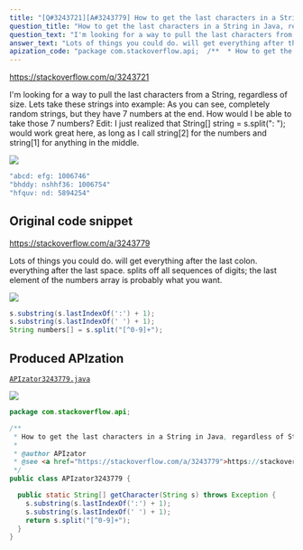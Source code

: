 ```yaml
---
title: "[Q#3243721][A#3243779] How to get the last characters in a String in Java, regardless of String size"
question_title: "How to get the last characters in a String in Java, regardless of String size"
question_text: "I'm looking for a way to pull the last characters from a String, regardless of size. Lets take these strings into example: As you can see, completely random strings, but they have 7 numbers at the end. How would I be able to take those 7 numbers? Edit: I just realized that String[] string = s.split(\": \"); would work great here, as long as I call string[2] for the numbers and string[1] for anything in the middle."
answer_text: "Lots of things you could do. will get everything after the last colon. everything after the last space. splits off all sequences of digits; the last element of the numbers array is probably what you want."
apization_code: "package com.stackoverflow.api;  /**  * How to get the last characters in a String in Java, regardless of String size  *  * @author APIzator  * @see <a href=\"https://stackoverflow.com/a/3243779\">https://stackoverflow.com/a/3243779</a>  */ public class APIzator3243779 {    public static String[] getCharacter(String s) throws Exception {     s.substring(s.lastIndexOf(':') + 1);     s.substring(s.lastIndexOf(' ') + 1);     return s.split(\"[^0-9]+\");   } }"
---
```


https://stackoverflow.com/q/3243721

I&#x27;m looking for a way to pull the last characters from a String, regardless of size. Lets take these strings into example:
As you can see, completely random strings, but they have 7 numbers at the end. How would I be able to take those 7 numbers?
Edit:
I just realized that String[] string = s.split(&quot;: &quot;); would work great here, as long as I call string[2] for the numbers and string[1] for anything in the middle.


<div class="code-logo"><img src="/stackoverflow.png" /></div>

```java
"abcd: efg: 1006746"
"bhddy: nshhf36: 1006754"
"hfquv: nd: 5894254"
```


## Original code snippet

https://stackoverflow.com/a/3243779

Lots of things you could do.
will get everything after the last colon.
everything after the last space.
splits off all sequences of digits; the last element of the numbers array is probably what you want.

<div class="code-logo"><img src="/stackoverflow.png" /></div>

```java
s.substring(s.lastIndexOf(':') + 1);
s.substring(s.lastIndexOf(' ') + 1);
String numbers[] = s.split("[^0-9]+");
```

## Produced APIzation

[`APIzator3243779.java`](https://github.com/pasqualesalza/apization-temp/raw/main/data/search/APIzator3243779.java)

<div class="code-logo"><img src="/apizator.png" /></div>

```java
package com.stackoverflow.api;

/**
 * How to get the last characters in a String in Java, regardless of String size
 *
 * @author APIzator
 * @see <a href="https://stackoverflow.com/a/3243779">https://stackoverflow.com/a/3243779</a>
 */
public class APIzator3243779 {

  public static String[] getCharacter(String s) throws Exception {
    s.substring(s.lastIndexOf(':') + 1);
    s.substring(s.lastIndexOf(' ') + 1);
    return s.split("[^0-9]+");
  }
}

```